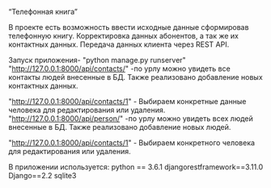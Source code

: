 “Телефонная книга”

В проекте есть возможность ввести исходные данные сформировав телефонную книгу. 
Корректировка данных абонентов, а так же их контактных данных. Передача данных клиента через REST API.

Запуск приложения- "python manage.py runserver"
"http://127.0.0.1:8000/api/contacts/" -по урлу можно увидеть все контакты людей внесенные в БД. 
                                        Также реализовано добавление новых контактных данных.

"http://127.0.0.1:8000/api/contacts/1" - Выбираем конкретные данные человека для редактирования или удаления.
"http://127.0.0.1:8000/api/person/" -по урлу можно увидеть всех людей внесенные в БД. 
                                        Также реализовано добавление новых людей.

"http://127.0.0.1:8000/api/contacts/1" - Выбираем конкретного человека для редактирования или удаления.

В приложении используется:
python == 3.6.1
djangorestframework==3.11.0
Django==2.2
sqlite3
